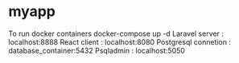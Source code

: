 # myapp
To run docker containers
docker-compose up -d
Laravel server : localhost:8888
React client : localhost:8080
Postgresql connetion : database_container:5432
Psqladmin : localhost:5050

